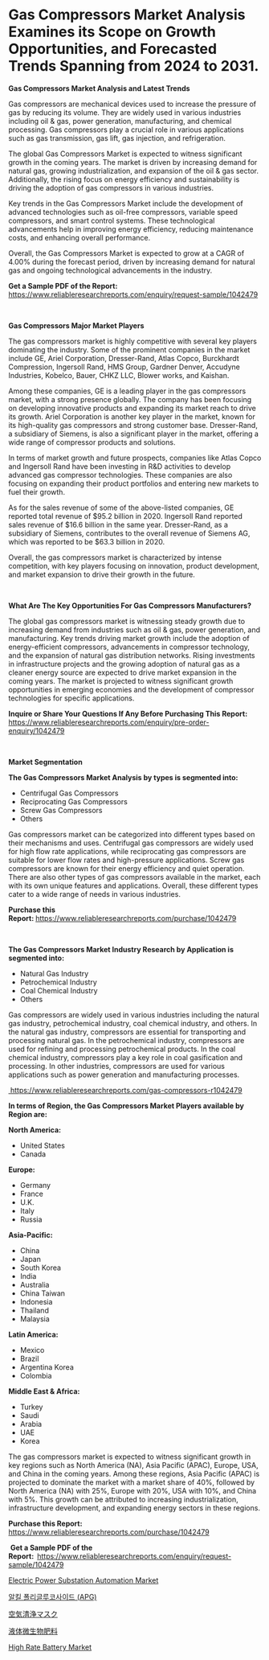 <p><h1>Gas Compressors Market Analysis Examines its Scope on Growth Opportunities, and Forecasted Trends Spanning from 2024 to 2031.</h1></p><p><strong>Gas Compressors Market Analysis and Latest Trends</strong></p>
<p><p>Gas compressors are mechanical devices used to increase the pressure of gas by reducing its volume. They are widely used in various industries including oil & gas, power generation, manufacturing, and chemical processing. Gas compressors play a crucial role in various applications such as gas transmission, gas lift, gas injection, and refrigeration.</p><p>The global Gas Compressors Market is expected to witness significant growth in the coming years. The market is driven by increasing demand for natural gas, growing industrialization, and expansion of the oil & gas sector. Additionally, the rising focus on energy efficiency and sustainability is driving the adoption of gas compressors in various industries.</p><p>Key trends in the Gas Compressors Market include the development of advanced technologies such as oil-free compressors, variable speed compressors, and smart control systems. These technological advancements help in improving energy efficiency, reducing maintenance costs, and enhancing overall performance.</p><p>Overall, the Gas Compressors Market is expected to grow at a CAGR of 4.00% during the forecast period, driven by increasing demand for natural gas and ongoing technological advancements in the industry.</p></p>
<p><strong>Get a Sample PDF of the Report:&nbsp;</strong> <a href="https://www.reliableresearchreports.com/enquiry/request-sample/1042479">https://www.reliableresearchreports.com/enquiry/request-sample/1042479</a></p>
<p>&nbsp;</p>
<p><strong>Gas Compressors Major Market Players</strong></p>
<p><p>The gas compressors market is highly competitive with several key players dominating the industry. Some of the prominent companies in the market include GE, Ariel Corporation, Dresser-Rand, Atlas Copco, Burckhardt Compression, Ingersoll Rand, HMS Group, Gardner Denver, Accudyne Industries, Kobelco, Bauer, CHKZ LLC, Blower works, and Kaishan.</p><p>Among these companies, GE is a leading player in the gas compressors market, with a strong presence globally. The company has been focusing on developing innovative products and expanding its market reach to drive its growth. Ariel Corporation is another key player in the market, known for its high-quality gas compressors and strong customer base. Dresser-Rand, a subsidiary of Siemens, is also a significant player in the market, offering a wide range of compressor products and solutions.</p><p>In terms of market growth and future prospects, companies like Atlas Copco and Ingersoll Rand have been investing in R&D activities to develop advanced gas compressor technologies. These companies are also focusing on expanding their product portfolios and entering new markets to fuel their growth.</p><p>As for the sales revenue of some of the above-listed companies, GE reported total revenue of $95.2 billion in 2020. Ingersoll Rand reported sales revenue of $16.6 billion in the same year. Dresser-Rand, as a subsidiary of Siemens, contributes to the overall revenue of Siemens AG, which was reported to be $63.3 billion in 2020.</p><p>Overall, the gas compressors market is characterized by intense competition, with key players focusing on innovation, product development, and market expansion to drive their growth in the future.</p></p>
<p>&nbsp;</p>
<p><strong>What Are The Key Opportunities For Gas Compressors Manufacturers?</strong></p>
<p><p>The global gas compressors market is witnessing steady growth due to increasing demand from industries such as oil & gas, power generation, and manufacturing. Key trends driving market growth include the adoption of energy-efficient compressors, advancements in compressor technology, and the expansion of natural gas distribution networks. Rising investments in infrastructure projects and the growing adoption of natural gas as a cleaner energy source are expected to drive market expansion in the coming years. The market is projected to witness significant growth opportunities in emerging economies and the development of compressor technologies for specific applications.</p></p>
<p><strong>Inquire or Share Your Questions If Any Before Purchasing This Report:</strong> <a href="https://www.reliableresearchreports.com/enquiry/pre-order-enquiry/1042479">https://www.reliableresearchreports.com/enquiry/pre-order-enquiry/1042479</a></p>
<p>&nbsp;</p>
<p><strong>Market Segmentation</strong></p>
<p><strong>The Gas Compressors Market Analysis by types is segmented into:</strong></p>
<p><ul><li>Centrifugal Gas Compressors</li><li>Reciprocating Gas Compressors</li><li>Screw Gas Compressors</li><li>Others</li></ul></p>
<p><p>Gas compressors market can be categorized into different types based on their mechanisms and uses. Centrifugal gas compressors are widely used for high flow rate applications, while reciprocating gas compressors are suitable for lower flow rates and high-pressure applications. Screw gas compressors are known for their energy efficiency and quiet operation. There are also other types of gas compressors available in the market, each with its own unique features and applications. Overall, these different types cater to a wide range of needs in various industries.</p></p>
<p><strong>Purchase this Report:&nbsp;</strong><a href="https://www.reliableresearchreports.com/purchase/1042479">https://www.reliableresearchreports.com/purchase/1042479</a></p>
<p>&nbsp;</p>
<p><strong>The Gas Compressors Market Industry Research by Application is segmented into:</strong></p>
<p><ul><li>Natural Gas Industry</li><li>Petrochemical Industry</li><li>Coal Chemical Industry</li><li>Others</li></ul></p>
<p><p>Gas compressors are widely used in various industries including the natural gas industry, petrochemical industry, coal chemical industry, and others. In the natural gas industry, compressors are essential for transporting and processing natural gas. In the petrochemical industry, compressors are used for refining and processing petrochemical products. In the coal chemical industry, compressors play a key role in coal gasification and processing. In other industries, compressors are used for various applications such as power generation and manufacturing processes.</p></p>
<p><a href="https://www.reliableresearchreports.com/gas-compressors-r1042479">&nbsp;https://www.reliableresearchreports.com/gas-compressors-r1042479</a></p>
<p><strong>In terms of Region, the Gas Compressors Market Players available by Region are:</strong></p>
<p>
    <p> <strong> North America: </strong>
        <ul>
            <li>United States</li>
            <li>Canada</li>
        </ul>
        </p> 
    <p> <strong> Europe: </strong>
        <ul>
            <li>Germany</li>
            <li>France</li>
            <li>U.K.</li>
            <li>Italy</li>
            <li>Russia</li>
        </ul>
        </p> 
    <p> <strong> Asia-Pacific: </strong>
        <ul>
            <li>China</li>
            <li>Japan</li>
            <li>South Korea</li>
            <li>India</li>
            <li>Australia</li>
            <li>China Taiwan</li>
            <li>Indonesia</li>
            <li>Thailand</li>
            <li>Malaysia</li>
        </ul>
        </p> 
    <p> <strong> Latin America: </strong>
        <ul>
            <li>Mexico</li>
            <li>Brazil</li>
            <li>Argentina Korea</li>
            <li>Colombia</li>
        </ul>
        </p> 
    <p> <strong> Middle East & Africa: </strong>
        <ul>
            <li>Turkey</li>
            <li>Saudi</li>
            <li>Arabia</li>
            <li>UAE</li>
            <li>Korea</li>
        </ul>
    </p>
    </p>
<p><p>The gas compressors market is expected to witness significant growth in key regions such as North America (NA), Asia Pacific (APAC), Europe, USA, and China in the coming years. Among these regions, Asia Pacific (APAC) is projected to dominate the market with a market share of 40%, followed by North America (NA) with 25%, Europe with 20%, USA with 10%, and China with 5%. This growth can be attributed to increasing industrialization, infrastructure development, and expanding energy sectors in these regions.</p></p>
<p><strong>Purchase this Report: </strong><a href="https://www.reliableresearchreports.com/purchase/1042479">https://www.reliableresearchreports.com/purchase/1042479</a></p>
<p>&nbsp;<strong>Get a Sample PDF of the Report:&nbsp;&nbsp;</strong><a href="https://www.reliableresearchreports.com/enquiry/request-sample/1042479">https://www.reliableresearchreports.com/enquiry/request-sample/1042479</a></p>
<p><strong></strong></p>
<p><p><a href="https://github.com/caominhtri712020/Market-Research-Report-List-1/blob/main/electric-power-substation-automation-market.md">Electric Power Substation Automation Market</a></p><p><a href="https://github.com/bunxhcci35271755/Market-Research-Report-List-2/blob/main/2660082162013.md">알킬 폴리글루코사이드 (APG)</a></p><p><a href="https://github.com/nxboeu02965442/Market-Research-Report-List-2/blob/main/7328313152118.md">空気清浄マスク</a></p><p><a href="https://github.com/SimeonBode1/Market-Research-Report-List-1/blob/main/8679049152117.md">液体微生物肥料</a></p><p><a href="https://github.com/RichRobinson5/Market-Research-Report-List-5/blob/main/high-rate-battery-market.md">High Rate Battery Market</a></p></p>